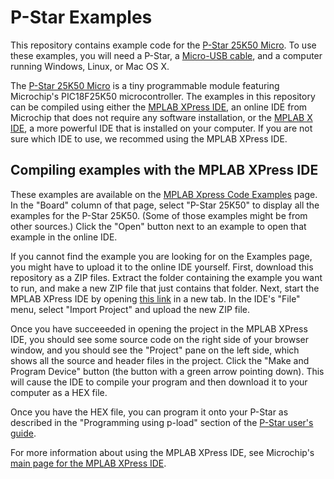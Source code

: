 # P-Star Examples

This repository contains example code for the [P-Star 25K50 Micro][pstar25m].
To use these examples, you will need a P-Star, a [Micro-USB
cable](https://www.pololu.com/product/2073), and a computer running Windows,
Linux, or Mac OS X.

The [P-Star 25K50 Micro][pstar25m] is a tiny programmable module featuring
Microchip's PIC18F25K50 microcontroller.  The examples in this repository can be
compiled using either the [MPLAB XPress IDE][xpressinfo], an online IDE from
Microchip that does not require any software installation, or the [MPLAB X
IDE][x], a more powerful IDE that is installed on your computer.  If you are not
sure which IDE to use, we recommed using the MPLAB XPress IDE.


## Compiling examples with the MPLAB XPress IDE

These examples are available on the [MPLAB Xpress Code Examples][examples] page.
In the "Board" column of that page, select "P-Star 25K50" to display all the
examples for the P-Star 25K50.  (Some of those examples might be from other
sources.)  Click the "Open" button next to an example to open that example in
the online IDE.

If you cannot find the example you are looking for on the Examples page, you
might have to upload it to the online IDE yourself.  First, download this
repository as a ZIP files.  Extract the folder containing the example you want
to run, and make a new ZIP file that just contains that folder.  Next, start the
MPLAB XPress IDE by opening [this link][xpressrun] in a new tab.  In the IDE's
"File" menu, select "Import Project" and upload the new ZIP file.

Once you have succeeeded in opening the project in the MPLAB XPress IDE, you
should see some source code on the right side of your browser window, and you
should see the "Project" pane on the left side, which shows all the source and
header files in the project.  Click the "Make and Program Device" button (the
button with a green arrow pointing down).  This will cause the IDE to compile
your program and then download it to your computer as a HEX file.

Once you have the HEX file, you can program it onto your P-Star as described in
the "Programming using p-load" section of the [P-Star user's guide][guide].

For more information about using the MPLAB XPress IDE, see Microchip's [main
page for the MPLAB XPress IDE][xpressinfo].


[pstar25m]: https://www.pololu.com/product/3150
[xpressinfo]: http://www.microchip.com/mplab/mplab-xpress
[xpressrun]: https://mplabxpress.microchip.com/mplabcloud/ide
[x]: http://www.microchip.com/mplab/mplab-x-ide
[examples]: https://mplabxpress.microchip.com/mplabcloud/example
[guide]: https://www.pololu.com/docs/0J62